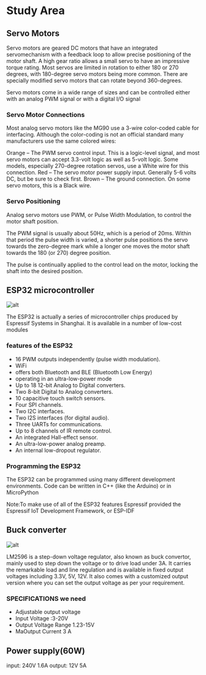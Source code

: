 # Study Area

## Servo Motors

Servo motors are geared DC motors that have an integrated servomechanism with a feedback loop to allow precise positioning of the motor shaft. A high gear ratio allows a small servo to have an impressive torque rating. Most servos are limited in rotation to either 180 or 270 degrees, with 180-degree servo motors being more common.   There are specially modified servo motors that can rotate beyond 360-degrees.

Servo motors come in a wide range of sizes and can be controlled either with an analog PWM signal or with a digital I/O signal

### Servo Motor Connections
Most analog servo motors like the MG90 use a 3-wire color-coded cable for interfacing. Although the color-coding is not an official standard many manufacturers use the same colored wires:

Orange – The PWM servo control input. This is a logic-level signal, and most servo motors can accept 3.3-volt logic as well as 5-volt logic.  Some models, especially 270-degree rotation servos,  use a White wire for this connection.
Red – The servo motor power supply input. Generally 5-6 volts DC, but be sure to check first.
Brown – The ground connection. On some servo motors, this is a Black wire.

### Servo Positioning
Analog servo motors use PWM, or Pulse Width Modulation, to control the motor shaft position. 

The PWM signal is usually about 50Hz, which is a period of 20ms. Within that period the pulse width is varied, a shorter pulse positions the servo towards the zero-degree mark while a longer one moves the motor shaft towards the 180 (or 270) degree position.

The pulse is continually applied to the control lead on the motor, locking the shaft into the desired position.

## ESP32 microcontroller

![alt](https://asset.conrad.com/media10/isa/160267/c1/-/en/1656367_LB_00_FB/image.jpg)

The ESP32 is actually a series of microcontroller chips produced by Espressif Systems in Shanghai.  It is available in a number of low-cost modules

### features of the ESP32

* 16 PWM outputs independently (pulse width modulation).
* WiFi 
* offers both Bluetooth and BLE (Bluetooth Low Energy)
* operating in an ultra-low-power mode
* Up to 18 12-bit Analog to Digital converters.
* Two 8-bit Digital to Analog converters.
* 10 capacitive touch switch sensors.
* Four SPI channels.
* Two I2C interfaces.
* Two I2S interfaces (for digital audio).
* Three UARTs for communications.
* Up to 8 channels of IR remote control.
* An integrated Hall-effect sensor.
* An ultra-low-power analog preamp.
* An internal low-dropout regulator.

### Programming the ESP32

The ESP32 can be programmed using many different development environments.  Code can be written in C++ (like the Arduino) or in MicroPython


Note:To make use of all of the ESP32 features Espressif provided the Espressif IoT Development Framework, or ESP-IDF



## Buck converter

![alt](https://cdn11.bigcommerce.com/s-yo2n39m6g3/images/stencil/1280x1280/products/466/3407/lm2596-dc-dc-buck-converter__03171.1571733582.jpg?c=2?imbypass=on)

LM2596 is a step-down voltage regulator, also known as buck convertor, mainly used to step down the voltage or to drive load under 3A. It carries the remarkable load and line regulation and is available in fixed output voltages including 3.3V, 5V, 12V. It also comes with a customized output version where you can set the output voltage as per your requirement.

### SPECIFICATIONS we need

* Adjustable output voltage
* Input Voltage	:3-20V
* Output Voltage Range	1.23-15V
* MaOutput Current	3 A

## Power supply(60W) 
input: 240V 1.6A
output: 12V 5A  